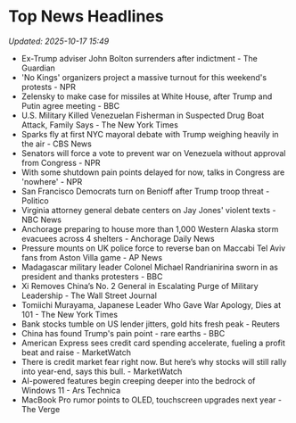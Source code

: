 # Top News Headlines

_Updated: 2025-10-17 15:49_

- Ex-Trump adviser John Bolton surrenders after indictment - The Guardian
- 'No Kings' organizers project a massive turnout for this weekend's protests - NPR
- Zelensky to make case for missiles at White House, after Trump and Putin agree meeting - BBC
- U.S. Military Killed Venezuelan Fisherman in Suspected Drug Boat Attack, Family Says - The New York Times
- Sparks fly at first NYC mayoral debate with Trump weighing heavily in the air - CBS News
- Senators will force a vote to prevent war on Venezuela without approval from Congress - NPR
- With some shutdown pain points delayed for now, talks in Congress are 'nowhere' - NPR
- San Francisco Democrats turn on Benioff after Trump troop threat - Politico
- Virginia attorney general debate centers on Jay Jones' violent texts - NBC News
- Anchorage preparing to house more than 1,000 Western Alaska storm evacuees across 4 shelters - Anchorage Daily News
- Pressure mounts on UK police force to reverse ban on Maccabi Tel Aviv fans from Aston Villa game - AP News
- Madagascar military leader Colonel Michael Randrianirina sworn in as president and thanks protesters - BBC
- Xi Removes China’s No. 2 General in Escalating Purge of Military Leadership - The Wall Street Journal
- Tomiichi Murayama, Japanese Leader Who Gave War Apology, Dies at 101 - The New York Times
- Bank stocks tumble on US lender jitters, gold hits fresh peak - Reuters
- China has found Trump's pain point - rare earths - BBC
- American Express sees credit card spending accelerate, fueling a profit beat and raise - MarketWatch
- There is credit market fear right now. But here’s why stocks will still rally into year-end, says this bull. - MarketWatch
- AI-powered features begin creeping deeper into the bedrock of Windows 11 - Ars Technica
- MacBook Pro rumor points to OLED, touchscreen upgrades next year - The Verge